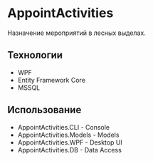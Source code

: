 # AppointActivities
Назначение мероприятий в лесных выделах.

## Технологии
- WPF
- Entity Framework Core
- MSSQL

## Использование
- AppointActivities.CLI - Console
- AppointActivities.Models - Models
- AppointActivities.WPF - Desktop UI
- AppointActivities.DB - Data Access
